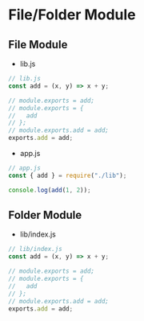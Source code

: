 # File/Folder Module

## File Module

- lib.js

```javascript
// lib.js
const add = (x, y) => x + y;

// module.exports = add;
// module.exports = {
//   add
// };
// module.exports.add = add;
exports.add = add;
```

- app.js

```javascript
// app.js
const { add } = require("./lib");

console.log(add(1, 2));
```

## Folder Module

- lib/index.js

```javascript
// lib/index.js
const add = (x, y) => x + y;

// module.exports = add;
// module.exports = {
//   add
// };
// module.exports.add = add;
exports.add = add;
```
